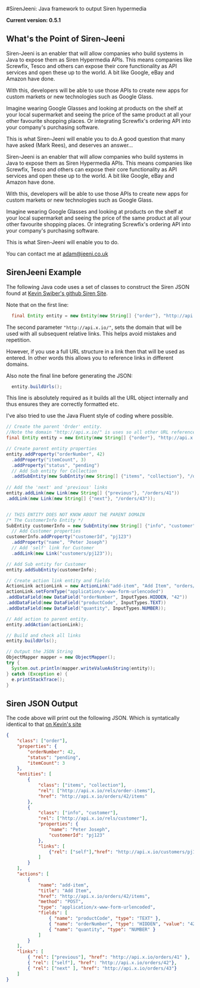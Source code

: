 #SirenJeeni: Java framework to output Siren hypermedia

__Current version: 0.5.1__

## What's the Point of Siren-Jeeni
Siren-Jeeni is an enabler that will allow companies who build systems in Java to expose them as Siren Hypermedia APIs. This means companies like Screwfix, Tesco and others can expose their core functionality as API services and open these up to the world. A bit like Google, eBay and Amazon have done.

With this, developers will be able to use those APIs to create new apps for custom markets or new technologies such as Google Glass.

Imagine wearing Google Glasses and looking at products on the shelf at your local supermarket and seeing the price of the same product at all your other favourite shopping places. Or integrating Screwfix's ordering API into your company's purchasing software.

This is what Siren-Jeeni will enable you to do.A good question that many have asked (Mark Rees), and deserves an answer...

Siren-Jeeni is an enabler that will allow companies who build systems in Java to expose them as Siren Hypermedia APIs. This means companies like Screwfix, Tesco and others can expose their core functionality as API services and open these up to the world. A bit like Google, eBay and Amazon have done.

With this, developers will be able to use those APIs to create new apps for custom markets or new technologies such as Google Glass.

Imagine wearing Google Glasses and looking at products on the shelf at your local supermarket and seeing the price of the same product at all your other favourite shopping places. Or integrating Screwfix's ordering API into your company's purchasing software.

This is what Siren-Jeeni will enable you to do.


You can contact me at [adam@jeeni.co.uk](mailto:adam@jeeni.co.uk?Subject=SirenJeeni)

## SirenJeeni Example

The following Java code uses a set of classes to construct the Siren JSON found at [Kevin Swiber's github Siren Site](https://github.com/kevinswiber/siren).

Note that on the first line:
```Java
  final Entity entity = new Entity(new String[] {"order"}, "http://api.x.io/", "/orders/42");
```
The second parameter `"http://api.x.io/"`, sets the domain that will be used with all subsequent relative links. This helps avoid mistakes and repetition. 

However, if you use a full URL structure in a link then that will be used as entered. In other words this allows you to reference links in different domains. 

Also note the final line before generating the JSON:
```Java
  entity.buildUrls();
```
This line is absolutely required as it builds all the URL object internally and thus ensures they are correctly formatted etc.

I've also tried to use the Java Fluent style of coding where possible.

```Java
// Create the parent 'Order' entity. 
//Note the domain "http://api.x.io/" is uses so all other URL references can be relative.
final Entity entity = new Entity(new String[] {"order"}, "http://api.x.io/", "/orders/42");

// Create parent entity properties
entity.addProperty("orderNumber", 42)
  .addProperty("itemCount", 3)
  .addProperty("status", "pending")
  // Add Sub entity for Collection
  .addSubEntity(new SubEntity(new String[] {"items", "collection"}, "/orders/42/items", new String[] {"/rels/order-items"}));
  
// Add the 'next' and 'previous' links
entity.addLink(new Link(new String[] {"previous"}, "/orders/41"))
.addLink(new Link(new String[] {"next"}, "/orders/43"));


// THIS ENTITY DOES NOT KNOW ABOUT THE PARENT DOMAIN
/* The CustomerInfo Entity */
SubEntity customerInfo = new SubEntity(new String[] {"info", "customer"}, new String[] {"rels/customer"});
  // Add Customer properties
customerInfo.addProperty("customerId", "pj123")
  .addProperty("name", "Peter Joseph")
  // Add 'self' link for Customer
  .addLink(new Link("customers/pj123"));

// Add Sub entity for Customer
entity.addSubEntity(customerInfo);

// Create action link entity and fields
ActionLink actionLink = new ActionLink("add-item", "Add Item", "orders/42/items", HttpMethod.POST);
actionLink.setFormType("application/x-www-form-urlencoded")
.addDataField(new DataField("orderNumber", InputTypes.HIDDEN, "42"))
.addDataField(new DataField("productCode", InputTypes.TEXT))
.addDataField(new DataField("quantity", InputTypes.NUMBER));

// Add action to parent entity.
entity.addAction(actionLink);

// Build and check all links
entity.buildUrls();

// Output the JSON String
ObjectMapper mapper = new ObjectMapper();
try {
  System.out.println(mapper.writeValueAsString(entity));
} catch (Exception e) {
  e.printStackTrace();
} 
```
## Siren JSON Output
The code above will print out the following JSON. Which is syntatically identical to that [on Kevin's site](https://github.com/kevinswiber/siren)


```json
{
    "class": ["order"],
    "properties": {
        "orderNumber": 42,
        "status": "pending",
        "itemCount": 3
    },
    "entities": [
        {
            "class": ["items", "collection"],
            "rel": ["http://api.x.io/rels/order-items"],
            "href": "http://api.x.io/orders/42/items"
        },
        {
            "class": ["info", "customer"],
            "rel": ["http://api.x.io/rels/customer"],
            "properties": {
                "name": "Peter Joseph",
                "customerId": "pj123"
            },
            "links": [
                {"rel": ["self"],"href": "http://api.x.io/customers/pj123"}
            ]
        }
    ],
    "actions": [
        {
            "name": "add-item",
            "title": "Add Item",
            "href": "http://api.x.io/orders/42/items",
            "method": "POST",
            "type": "application/x-www-form-urlencoded",
            "fields": [
                { "name": "productCode", "type": "TEXT" },
                { "name": "orderNumber", "type": "HIDDEN", "value": "42"},
                { "name": "quantity", "type": "NUMBER" }
            ]
        }
    ],
    "links": [
        { "rel": ["previous"], "href": "http://api.x.io/orders/41" },
        { "rel": ["self"], "href": "http://api.x.io/orders/42"},
        { "rel": ["next" ], "href": "http://api.x.io/orders/43"}
    ]
}
```
